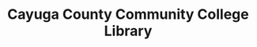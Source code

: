 ---
layout: repo
title: "Cayuga County Community College Library"
id: 18613
permalink: repos/18613/
---